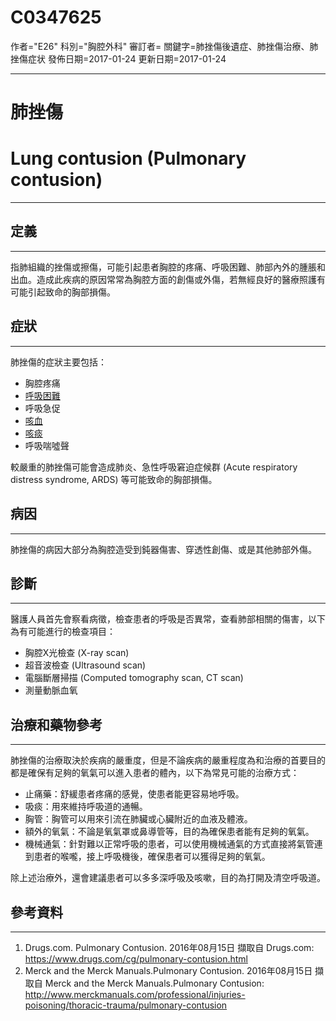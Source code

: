# C0347625
作者="E26"
科別="胸腔外科"
審訂者=
關鍵字=肺挫傷後遺症、肺挫傷治療、肺挫傷症状
發佈日期=2017-01-24
更新日期=2017-01-24

----------
# 肺挫傷
# Lung contusion (Pulmonary contusion)
----------
## 定義
----------

指肺組織的挫傷或擦傷，可能引起患者胸腔的疼痛、呼吸困難、肺部內外的腫脹和出血。造成此疾病的原因常常為胸腔方面的創傷或外傷，若無經良好的醫療照護有可能引起致命的胸部損傷。

## 症狀
----------

肺挫傷的症狀主要包括：

- 胸腔疼痛
- [呼吸困難](C0013404)
- 呼吸急促
- [咳血](C0019079)
- [咳痰](C0239134)
- 呼吸喘噓聲

較嚴重的肺挫傷可能會造成肺炎、急性呼吸窘迫症候群 (Acute respiratory distress syndrome, ARDS) 等可能致命的胸部損傷。

## 病因
----------

肺挫傷的病因大部分為胸腔造受到鈍器傷害、穿透性創傷、或是其他肺部外傷。

## 診斷
----------

醫護人員首先會察看病徵，檢查患者的呼吸是否異常，查看肺部相關的傷害，以下為有可能進行的檢查項目：

- 胸腔X光檢查 (X-ray scan)
- 超音波檢查 (Ultrasound scan)
- 電腦斷層掃描 (Computed tomography scan, CT scan)
- 測量動脈血氧
## 治療和藥物參考
----------

肺挫傷的治療取決於疾病的嚴重度，但是不論疾病的嚴重程度為和治療的首要目的都是確保有足夠的氧氣可以進入患者的體內，以下為常見可能的治療方式：

- 止痛藥：舒緩患者疼痛的感覺，使患者能更容易地呼吸。
- 吸痰：用來維持呼吸道的通暢。
- 胸管：胸管可以用來引流在肺臟或心臟附近的血液及體液。
- 額外的氧氣：不論是氧氣罩或鼻導管等，目的為確保患者能有足夠的氧氣。
- 機械通氣：針對難以正常呼吸的患者，可以使用機械通氣的方式直接將氣管連到患者的喉嚨，接上呼吸機後，確保患者可以獲得足夠的氧氣。

除上述治療外，還會建議患者可以多多深呼吸及咳嗽，目的為打開及清空呼吸道。

## 參考資料
----------
1. Drugs.com. Pulmonary Contusion. 2016年08月15日 擷取自 Drugs.com:
  https://www.drugs.com/cg/pulmonary-contusion.html
2. Merck and the Merck Manuals.Pulmonary Contusion. 2016年08月15日 擷取自 Merck and the Merck Manuals.Pulmonary Contusion:
  http://www.merckmanuals.com/professional/injuries-poisoning/thoracic-trauma/pulmonary-contusion

